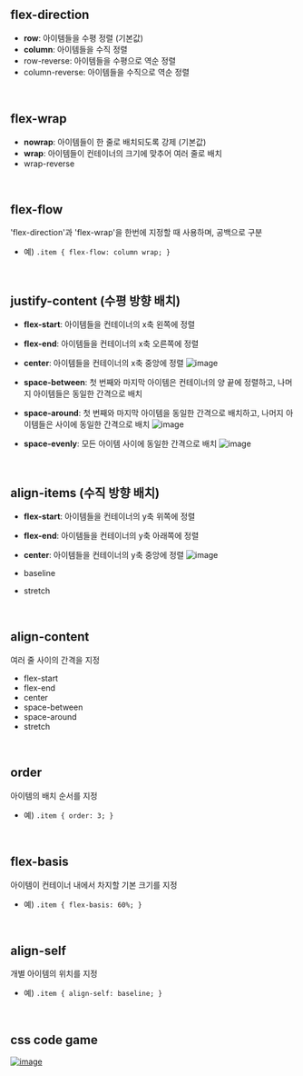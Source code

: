 ## flex-direction
- **row**: 아이템들을 수평 정렬 (기본값)
- **column**: 아이템들을 수직 정렬
- row-reverse: 아이템들을 수평으로 역순 정렬
- column-reverse: 아이템들을 수직으로 역순 정렬
<br>

## flex-wrap
- **nowrap**: 아이템들이 한 줄로 배치되도록 강제 (기본값)
- **wrap**: 아이템들이 컨테이너의 크기에 맞추어 여러 줄로 배치
- wrap-reverse
<br>

## flex-flow
'flex-direction'과 'flex-wrap'을 한번에 지정할 때 사용하며, 공백으로 구분  
- 예) `.item { flex-flow: column wrap; }`
<br>

## justify-content (수평 방향 배치)
- **flex-start**: 아이템들을 컨테이너의 x축 왼쪽에 정렬
- **flex-end**: 아이템들을 컨테이너의 x축 오른쪽에 정렬
- **center**: 아이템들을 컨테이너의 x축 중앙에 정렬
  ![image](https://github.com/user-attachments/assets/360f58cb-4e29-4117-93a4-2c0fffe875dd)
  
- **space-between**: 첫 번째와 마지막 아이템은 컨테이너의 양 끝에 정렬하고, 나머지 아이템들은 동일한 간격으로 배치
- **space-around**: 첫 번째와 마지막 아이템을 동일한 간격으로 배치하고, 나머지 아이템들은 사이에 동일한 간격으로 배치
  ![image](https://github.com/user-attachments/assets/fc438637-dfba-4dfe-84aa-1e53dfcbbd91)

- **space-evenly**: 모든 아이템 사이에 동일한 간격으로 배치
  ![image](https://github.com/user-attachments/assets/96f0f022-2ef5-44bb-9fd9-9b8b50c61de8)
<br>

## align-items (수직 방향 배치)
- **flex-start**: 아이템들을 컨테이너의 y축 위쪽에 정렬
- **flex-end**: 아이템들을 컨테이너의 y축 아래쪽에 정렬
- **center**: 아이템들을 컨테이너의 y축 중앙에 정렬
  ![image](https://github.com/user-attachments/assets/f96edf05-3aa0-4bf6-895a-866e24f96210)
  
- baseline
- stretch
<br>

## align-content
여러 줄 사이의 간격을 지정  
- flex-start
- flex-end
- center
- space-between
- space-around
- stretch
<br>

## order
아이템의 배치 순서를 지정  
- 예) `.item { order: 3; }`
<br>

## flex-basis
아이템이 컨테이너 내에서 차지할 기본 크기를 지정  
- 예) `.item { flex-basis: 60%; }`
<br>

## align-self
개별 아이템의 위치를 지정
- 예) `.item { align-self: baseline; }`
<br>

## css code game
<a href="https://flexboxfroggy.com/#ko">![image](https://github.com/user-attachments/assets/2f886526-fada-4035-b8c7-000419619802)
